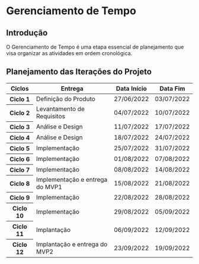 # Gerenciamento de Tempo
## Introdução
O Gerenciamento de Tempo é uma etapa essencial de planejamento que visa organizar as atividades em ordem cronológica.

<!-- ## Gráfico de Gantt -->

<!-- ![](https://i.imgur.com/yBwt7cZ.png) -->

## Planejamento das Iterações do Projeto
<table class="table">
  <thead>
    <tr>
        <th scope="col">Ciclos</th>
        <th scope="col">Entrega</th>
        <th scope="col">Data Início</th>
        <th scope="col">Data Fim</th>
    </tr>
  </thead>
  <tbody>
    <tr>
        <th scope="row">Ciclo 1</th>
        <td>Definição do Produto</td>
        <td>27/06/2022</td>
        <td>03/07/2022</td>
    </tr>
    <tr>
        <th scope="row">Ciclo 2</th>
        <td>Levantamento de Requisitos</td>
        <td>04/07/2022</td>
        <td>10/07/2022</td>
    </tr>
    <tr>
        <th scope="row">Ciclo 3</th>
        <td>Análise e Design</td>
        <td>11/07/2022</td>
        <td>17/07/2022</td>
    </tr>
    <tr>
        <th scope="row">Ciclo 4</th>
        <td>Análise e Design</td>
        <td>18/07/2022</td>
        <td>24/07/2022</td>
    </tr>
    <tr>
        <th scope="row">Ciclo 5</th>
        <td>Implementação</td>
        <td>25/07/2022</td>
        <td>31/07/2022</td>
    </tr>
    <tr>
        <th scope="row">Ciclo 6</th>
        <td>Implementação</td>
        <td>01/08/2022</td>
        <td>07/08/2022</td>
    </tr>
    <tr>
        <th scope="row">Ciclo 7</th>
        <td>Implementação</td>
        <td>08/08/2022</td>
        <td>14/08/2022</td>
    </tr>
    <tr>
        <th scope="row">Ciclo 8</th>
        <td>Implementação e entrega do MVP1</td>
        <td>15/08/2022</td>
        <td>21/08/2022</td>
    </tr>
    <tr>
        <th scope="row">Ciclo 9</th>
        <td>Implementação</td>
        <td>22/08/2022</td>
        <td>28/08/2022</td>
    </tr>
    <tr>
        <th scope="row">Ciclo 10</th>
        <td>Implementação</td>
        <td>29/08/2022</td>
        <td>05/09/2022</td>
    </tr>
    <tr>
        <th scope="row">Ciclo 11</th>
        <td>Implantação</td>
        <td>06/09/2022</td>
        <td>12/09/2022</td>
    </tr>
    <tr>
        <th scope="row">Ciclo 12</th>
        <td>Implantação e entrega do MVP2</td>
        <td>23/09/2022</td>
        <td>19/09/2022</td>
    </tr>
  </tbody>
</table>